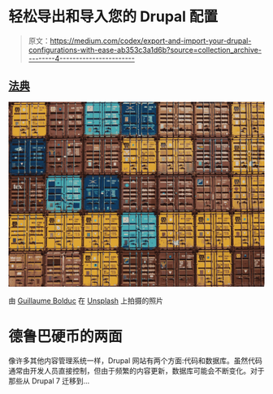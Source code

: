 # 轻松导出和导入您的 Drupal 配置

> 原文：<https://medium.com/codex/export-and-import-your-drupal-configurations-with-ease-ab353c3a1d6b?source=collection_archive---------4----------------------->

## [法典](http://medium.com/codex)

![](img/206942efa170f5649140ee3b37e5965b.png)

由 [Guillaume Bolduc](https://unsplash.com/@guibolduc?utm_source=unsplash&utm_medium=referral&utm_content=creditCopyText) 在 [Unsplash](/?utm_source=unsplash&utm_medium=referral&utm_content=creditCopyText) 上拍摄的照片

# 德鲁巴硬币的两面

像许多其他内容管理系统一样，Drupal 网站有两个方面:代码和数据库。虽然代码通常由开发人员直接控制，但由于频繁的内容更新，数据库可能会不断变化。对于那些从 Drupal 7 迁移到…